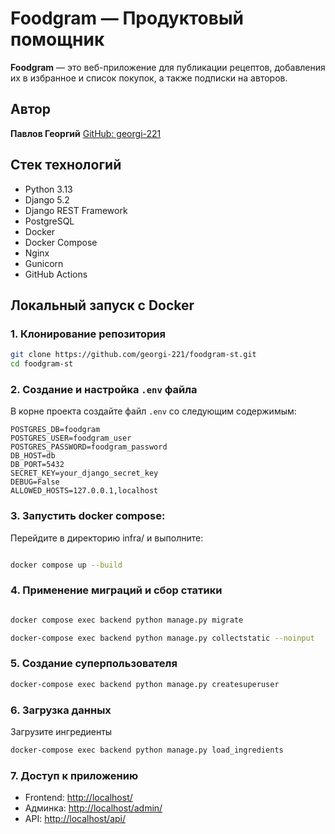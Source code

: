 # Foodgram — Продуктовый помощник
**Foodgram** — это веб-приложение для публикации рецептов, добавления их в избранное и список покупок, а также подписки на авторов.
## Автор
**Павлов Георгий**
[GitHub: georgi-221](https://github.com/georgi-221)

##  Стек технологий

* Python 3.13
* Django 5.2
* Django REST Framework
* PostgreSQL
* Docker
* Docker Compose
* Nginx
* Gunicorn
* GitHub Actions

## Локальный запуск с Docker

### 1. Клонирование репозитория

```bash
git clone https://github.com/georgi-221/foodgram-st.git
cd foodgram-st
```

### 2. Создание и настройка `.env` файла

В корне проекта создайте файл `.env` со следующим содержимым:

```env
POSTGRES_DB=foodgram
POSTGRES_USER=foodgram_user
POSTGRES_PASSWORD=foodgram_password
DB_HOST=db
DB_PORT=5432
SECRET_KEY=your_django_secret_key
DEBUG=False
ALLOWED_HOSTS=127.0.0.1,localhost
```

### 3. Запустить docker compose:

Перейдите в директорию infra/ и выполните:

```bash

docker compose up --build
```

### 4. Применение миграций и сбор статики

```bash

docker compose exec backend python manage.py migrate

docker-compose exec backend python manage.py collectstatic --noinput
```

### 5. Создание суперпользователя

```bash
docker-compose exec backend python manage.py createsuperuser
```

### 6. Загрузка данных

Загрузите ингредиенты

```bash
docker-compose exec backend python manage.py load_ingredients

```

### 7. Доступ к приложению

* Frontend: [http://localhost/](http://localhost/)
* Админка: [http://localhost/admin/](http://localhost/admin/)
* API: [http://localhost/api/](http://localhost/api/)
